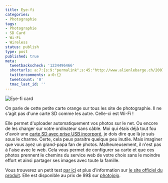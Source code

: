 ```yaml
---
title: Eye-fi
categories:
- Photographie
tags:
- Photographie
- SD Card
- Wi-Fi
- Wireless
status: publish
type: post
published: true
meta:
  tweetbackscheck: '1234496466'
  shorturls: a:7:{s:9:"permalink";s:45:"http://www.alienlebarge.ch/2007/12/05/eye-fi/";s:7:"tinyurl";s:25:"http://tinyurl.com/ajfdha";s:4:"isgd";s:17:"http://is.gd/izh0";s:5:"bitly";s:18:"http://bit.ly/uvkv";s:5:"snipr";s:22:"http://snipr.com/be1ib";s:5:"snurl";s:22:"http://snurl.com/be1ib";s:7:"snipurl";s:24:"http://snipurl.com/be1ib";}
  twittercomments: a:0:{}
  tweetcount: '0'
  tmac_last_id: ''
---
```

<img src="https://dlgjp9x71cipk.cloudfront.net/2007/12/eyefi.png" alt="Eye-fi card" />

On parle de cette petite carte orange sur tous les site de photographie. Il ne s'agit pas d'une carte SD comme les autre. Celle-ci est Wi-Fi !

Elle permet d'uploader automatiquement vos photos sur le net. Ou encore de les charger sur votre ordinateur sans câble. Moi qui étais déjà tout fou d'avoir une <a href="http://www.sandisk.com/Products/Item(1853)-SDSDPH-2048-SanDisk_Ultra_II_SD_Plus_USB_2GB.aspx" title="SanDisk">carte SD avec prise USB incorporé</a>, je dois dire que là je suis sous le charme.
Certe, cela peux paraitre quelque peu inutile. Mais imaginer que vous ayez un grand-papa fan de photos. Malheureusement, il n'est pas à l'aise avec le web. Cela vous permet de configurer sa carte et que ces photos prennent le chemins du service web de votre choix sans le moindre effort et ainsi partager ses images avec toute la famille.

Vous trouverez un petit test <a href="http://www.dpreview.com/reviews/eye-fi/" title="Test sur DPreview">par ici</a> et plus d'information sur <a href="http://www.eye.fi/" title="Le site de eye-fi">le site officiel du produit</a>. Elle est disponible au prix de 99$ sur <a href="http://photojojo.com/store/awesomeness/eye-fi-wifi-memory/" title="Le site photojojo">photojojo</a>.
